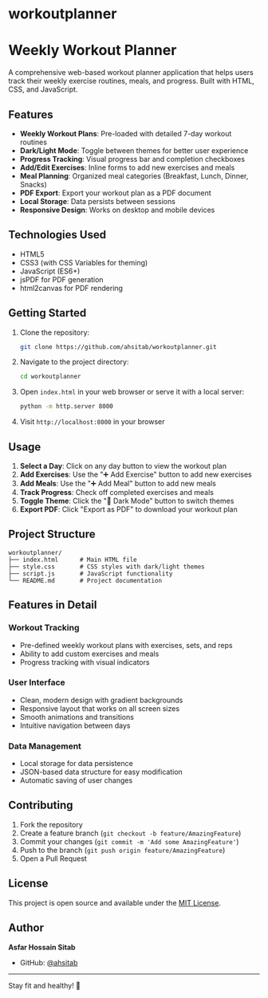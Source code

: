 ﻿# workoutplanner
 # Weekly Workout Planner

A comprehensive web-based workout planner application that helps users track their weekly exercise routines, meals, and progress. Built with HTML, CSS, and JavaScript.

## Features

- **Weekly Workout Plans**: Pre-loaded with detailed 7-day workout routines
- **Dark/Light Mode**: Toggle between themes for better user experience
- **Progress Tracking**: Visual progress bar and completion checkboxes
- **Add/Edit Exercises**: Inline forms to add new exercises and meals
- **Meal Planning**: Organized meal categories (Breakfast, Lunch, Dinner, Snacks)
- **PDF Export**: Export your workout plan as a PDF document
- **Local Storage**: Data persists between sessions
- **Responsive Design**: Works on desktop and mobile devices

## Technologies Used

- HTML5
- CSS3 (with CSS Variables for theming)
- JavaScript (ES6+)
- jsPDF for PDF generation
- html2canvas for PDF rendering

## Getting Started

1. Clone the repository:
   ```bash
   git clone https://github.com/ahsitab/workoutplanner.git
   ```

2. Navigate to the project directory:
   ```bash
   cd workoutplanner
   ```

3. Open `index.html` in your web browser or serve it with a local server:
   ```bash
   python -m http.server 8000
   ```

4. Visit `http://localhost:8000` in your browser

## Usage

1. **Select a Day**: Click on any day button to view the workout plan
2. **Add Exercises**: Use the "➕ Add Exercise" button to add new exercises
3. **Add Meals**: Use the "➕ Add Meal" button to add new meals
4. **Track Progress**: Check off completed exercises and meals
5. **Toggle Theme**: Click the "🌙 Dark Mode" button to switch themes
6. **Export PDF**: Click "Export as PDF" to download your workout plan

## Project Structure

```
workoutplanner/
├── index.html      # Main HTML file
├── style.css       # CSS styles with dark/light themes
├── script.js       # JavaScript functionality
└── README.md       # Project documentation
```

## Features in Detail

### Workout Tracking
- Pre-defined weekly workout plans with exercises, sets, and reps
- Ability to add custom exercises and meals
- Progress tracking with visual indicators

### User Interface
- Clean, modern design with gradient backgrounds
- Responsive layout that works on all screen sizes
- Smooth animations and transitions
- Intuitive navigation between days

### Data Management
- Local storage for data persistence
- JSON-based data structure for easy modification
- Automatic saving of user changes

## Contributing

1. Fork the repository
2. Create a feature branch (`git checkout -b feature/AmazingFeature`)
3. Commit your changes (`git commit -m 'Add some AmazingFeature'`)
4. Push to the branch (`git push origin feature/AmazingFeature`)
5. Open a Pull Request

## License

This project is open source and available under the [MIT License](LICENSE).

## Author

**Asfar Hossain Sitab**
- GitHub: [@ahsitab](https://github.com/ahsitab)

---

Stay fit and healthy! 💪


